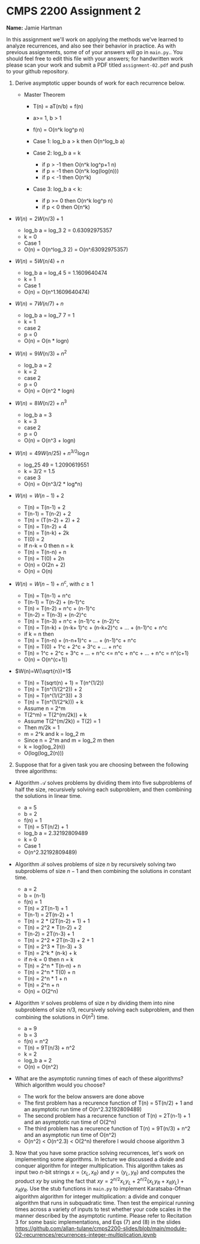 # CMPS 2200 Assignment 2

**Name:** Jamie Hartman

In this assignment we'll work on applying the methods we've learned to analyze recurrences, and also see their behavior
in practice. As with previous
assignments, some of of your answers will go in `main.py`.. You
should feel free to edit this file with your answers; for handwritten
work please scan your work and submit a PDF titled `assignment-02.pdf`
and push to your github repository.


1. Derive asymptotic upper bounds of work for each recurrence below.

    - Master Theorem
        - T(n) = aT(n/b) + f(n)
        - a>= 1, b > 1
        - f(n) = O(n^k log^p n)
     
        - Case 1: log_b a > k then O(n^log_b a)
        - Case 2: log_b a = k
            - if p > -1 then O(n^k log^p+1 n)
            - if p = -1 then O(n^k log(log(n)))
            - if p < -1 then O(n^k)
        - Case 3: log_b a < k:
            - if p >= 0 then O(n^k log^p n)
            - if p < 0 then O(n^k)
   
  * $W(n)=2W(n/3)+1$

    - log_b a = log_3 2 = 0.63092975357
    - k = 0
    - Case 1
    - O(n) = O(n^log_3 2) = O(n^.63092975357)  


  * $W(n)=5W(n/4)+n$

    - log_b a = log_4 5 = 1.1609640474
    - k = 1
    - Case 1
    - O(n) = O(n^1.1609640474)


  * $W(n)=7W(n/7)+n$

    - log_b a = log_7 7 = 1
    - k = 1
    - case 2
    - p = 0
    - O(n) = O(n * logn)
      


  * $W(n)=9W(n/3)+n^2$

    - log_b a = 2
    - k = 2
    - case 2
    - p = 0
    - O(n) = O(n^2 * logn)


  * $W(n)=8W(n/2)+n^3$

    - log_b a = 3
    - k = 3
    - case 2
    - p = 0
    - O(n) = O(n^3 + logn)


  * $W(n)=49W(n/25)+n^{3/2}\log n$

    - log_25 49 = 1.2090619551
    - k = 3/2 = 1.5
    - case 3
    - O(n) = O(n^3/2 * log*n)


  * $W(n)=W(n-1)+2$

    - T(n) = T(n-1) + 2
    - T(n-1) = T(n-2) + 2
    - T(n) = (T(n-2) + 2) + 2
    - T(n) = T(n-2) + 4
    - T(n) = T(n-k) + 2k
    - T(0) = 2
    - If n-k = 0 then n = k
    - T(n) = T(n-n) + n
    - T(n) = T(0) + 2n
    - O(n) = O(2n + 2)
    - O(n) = O(n)
    

  * $W(n)= W(n-1)+n^c$, with $c\geq 1$

    - T(n) = T(n-1) + n^c
    - T(n-1) = T(n-2) + (n-1)^c
    - T(n) = T(n-2) + n^c + (n-1)^c
    - T(n-2) = T(n-3) + (n-2)^c
    - T(n) = T(n-3) + n^c + (n-1)^c + (n-2)^c
    - T(n) = T(n-k) + (n-k+ 1)^c + (n-k+2)^c + ... + (n-1)^c  + n^c
    - if k = n then
    - T(n) = T(n-n) + (n-n+1)^c + ... + (n-1)^c + n^c
    - T(n) = T(0) + 1^c + 2^c + 3^c + ... + n^c
    - T(n) = 1^c + 2^c + 3^c + ... + n^c <= n^c + n^c + ... + n^c = n^(c+1)
    - O(n) = O(n^(c+1))

  

  * $W(n)=W(\sqrt{n})+1$

    - T(n) = T(sqrt(n) + 1) = T(n^(1/2))
    - T(n) = T(n^(1/(2^2)) + 2
    - T(n) = T(n^(1/(2^3)) + 3
    - T(n) = T(n^(1/(2^k))) + k
    - Assume n = 2^m
    - T(2^m) = T(2^(m/2k)) + k
    - Assume T(2^(m/2k)) = T(2) = 1
    - Then m/2k = 1
    - m = 2^k and k = log_2 m
    - Since n = 2^m and m = log_2 m then
    - k = log(log_2(n))
    - O(log(log_2(n)))


2. Suppose that for a given task you are choosing between the following three algorithms:

  * Algorithm $\mathcal{A}$ solves problems by dividing them into
      five subproblems of half the size, recursively solving each
      subproblem, and then combining the solutions in linear time.

    - a = 5
    - b = 2
    - f(n) = 1
    - T(n) = 5T(n/2) + 1
    - log_b a = 2.32192809489
    - k = 0
    - Case 1
    - O(n^2.32192809489)


  * Algorithm $\mathcal{B}$ solves problems of size $n$ by
      recursively solving two subproblems of size $n-1$ and then
      combining the solutions in constant time.

    - a = 2
    - b = (n-1)
    - f(n) = 1
    - T(n) = 2T(n-1) + 1
    - T(n-1) = 2T(n-2) + 1
    - T(n) = 2 * (2T(n-2) + 1) + 1
    - T(n) = 2^2 * T(n-2) + 2
    - T(n-2) = 2T(n-3) + 1
    - T(n) = 2^2 * 2T(n-3) + 2 + 1
    - T(n) = 2^3 * T(n-3) + 3
    - T(n) = 2^k * (n-k) + k
    - if n-k = 0 then n = k
    - T(n) = 2^n * T(n-n) + n
    - T(n) = 2^n * T(0) + n
    - T(n) = 2^n * 1 + n
    - T(n) = 2^n + n
    - O(n) = O(2^n)
   

    
  * Algorithm $\mathcal{C}$ solves problems of size $n$ by dividing
      them into nine subproblems of size $n/3$, recursively solving
      each subproblem, and then combining the solutions in $O(n^2)$
      time.

    - a = 9
    - b = 3
    - f(n) = n^2
    - T(n) = 9T(n/3) + n^2
    - k = 2
    - log_b a = 2
    - O(n) = O(n^2)
    

* What are the asymptotic running times of each of these algorithms?
    Which algorithm would you choose?

    - The work for the below answers are done above
    - The first problem has a recurence function of  T(n) = 5T(n/2) + 1 and an asymptotic run time of O(n^2.32192809489)
    - The second problem has a recurence function of T(n) = 2T(n-1) + 1 and an asymptotic run time of O(2^n)
    - The third problem has a recurence function of T(n) = 9T(n/3) + n^2 and an asymptotic run time of O(n^2)
    - O(n^2) < O(n^2.3) < O(2^n) therefore I would choose algorithm 3


3. Now that you have some practice solving recurrences, let's work on
  implementing some algorithms. In lecture we discussed a divide and
  conquer algorithm for integer multiplication. This algorithm takes
  as input two $n$-bit strings $x = \langle x_L, x_R\rangle$ and
  $y=\langle y_L, y_R\rangle$ and computes the product $xy$ by using
  the fact that $xy = 2^{n/2}x_Ly_L + 2^{n/2}(x_Ly_R+x_Ry_L) +
  x_Ry_R.$ Use the
  stub functions in `main.py` to implement Karatsaba-Ofman algorithm algorithm for integer
  multiplication: a divide and conquer algorithm that runs in
  subquadratic time. Then test the empirical running times across a
  variety of inputs to test whether your code scales in the manner
  described by the asymptotic runtime. Please refer to Recitation 3 for some basic implementations, and Eqs (7) and (8) in the slides https://github.com/allan-tulane/cmps2200-slides/blob/main/module-02-recurrences/recurrences-integer-multiplication.ipynb
 
 


